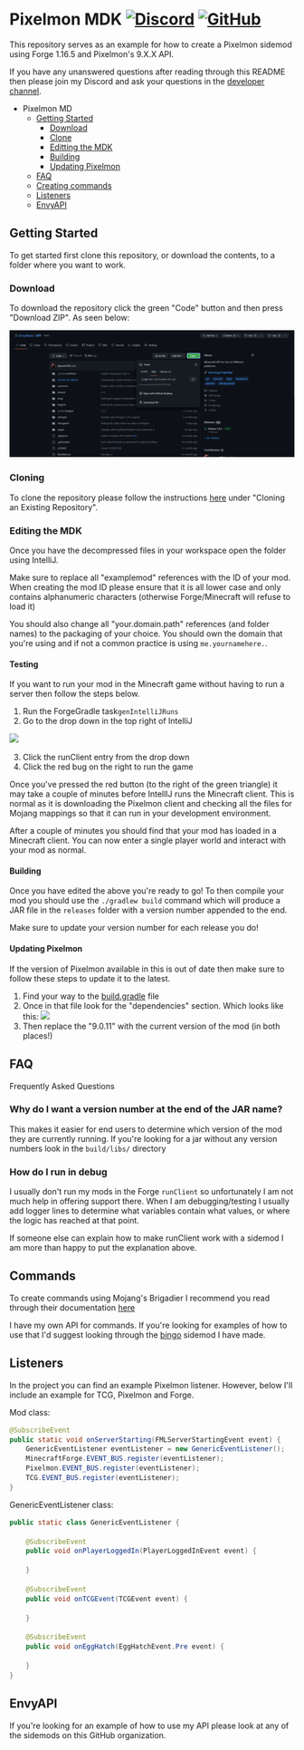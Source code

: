 # Pixelmon MDK [![Discord](https://img.shields.io/discord/831966641586831431)](https://discord.gg/7vqgtrjDGw) [![GitHub](https://img.shields.io/github/license/Pixelmon-Development/API)](https://www.gnu.org/licenses/lgpl-3.0.html)

This repository serves as an example for how to create a Pixelmon sidemod
using Forge 1.16.5 and Pixelmon's 9.X.X API.

If you have any unanswered questions after reading through this README then
please join my Discord and ask your questions in the [developer channel](https://discord.gg/7vqgtrjDGw).


<!-- TOC -->
* Pixelmon MD
  * [Getting Started](#getting-started)
    * [Download](#download)
    * [Clone](#clone)
    * [Editting the MDK](#editing-the-mdk)
    * [Building](#building)
    * [Updating Pixelmon](#updating-pixelmon)
  * [FAQ](#faq)
  * [Creating commands](#commands)
  * [Listeners](#listeners)
  * [EnvyAPI](#envyapi)
<!-- TOC -->

## Getting Started
To get started first clone this repository, or download the contents, to a 
folder where you want to work. 

### Download
To download the repository click the green "Code" button and then press "Download ZIP".
As seen below:

![img.png](img.png)

### Cloning
To clone the repository please follow the instructions [here](https://git-scm.com/book/en/v2/Git-Basics-Getting-a-Git-Repository)
under "Cloning an Existing Repository".

### Editing the MDK
Once you have the decompressed files in your workspace open the folder using IntelliJ.

Make sure to replace all "examplemod" references with the ID of your mod. When creating the mod ID please ensure
that it is all lower case and only contains alphanumeric characters (otherwise Forge/Minecraft will refuse to load it)

You should also change all "your.domain.path" references (and folder names) to the
packaging of your choice. You should own the domain that you're using and if not
a common practice is using `me.yournamehere.`.

#### Testing
If you want to run your mod in the Minecraft game without having to run a server then follow the steps below.

1. Run the ForgeGradle task`genIntelliJRuns` 
2. Go to the drop down in the top right of IntelliJ

![](https://i.gyazo.com/cef9f240a40c04f0d7ed81e1b66f4a25.png)

3. Click the runClient entry from the drop down
4. Click the red bug on the right to run the game

Once you've pressed the red button (to the right of the green triangle) it may take a couple
of minutes before IntellIJ runs the Minecraft client. This is normal as it is downloading the Pixelmon client
and checking all the files for Mojang mappings so that it can run in your development environment.

After a couple of minutes you should find that your mod has loaded in a Minecraft client. You can now
enter a single player world and interact with your mod as normal.


#### Building
Once you have edited the above you're ready to go! To then compile your mod
you should use the `./gradlew build` command which will produce a JAR file
in the `releases` folder with a version number appended to the end.

Make sure to update your version number for each release you do!

#### Updating Pixelmon
If the version of Pixelmon available in this is out of date then make sure to follow these steps to update it to the latest.

1. Find your way to the [build.gradle](build.gradle) file
2. Once in that file look for the "dependencies" section. Which looks like this:
![](https://i.gyazo.com/8243e355906e817a62347db6ef8ff712.png)
3. Then replace the "9.0.11" with the current version of the mod (in both places!)

## FAQ
Frequently Asked Questions

### Why do I want a version number at the end of the JAR name?
This makes it easier for end users to determine which version of the 
mod they are currently running. If you're looking for a jar without
any version numbers look in the `build/libs/` directory

### How do I run in debug
I usually don't run my mods in the Forge `runClient` so unfortunately I
am not much help in offering support there. When I am debugging/testing
I usually add logger lines to determine what variables contain what values,
or where the logic has reached at that point.

If someone else can explain how to make runClient work with a sidemod I am
more than happy to put the explanation above.

## Commands
To create commands using Mojang's Brigadier I recommend you read through
their documentation [here](https://github.com/Mojang/brigadier/blob/master/README.md)

I have my own API for commands. If you're looking for examples of how to 
use that I'd suggest looking through the [bingo](https://github.com/EnvyWare/ReforgedBingo) sidemod I have made.

## Listeners
In the project you can find an example Pixelmon listener. However, below I'll
include an example for TCG, Pixelmon and Forge.

Mod class:
```java
@SubscribeEvent
public static void onServerStarting(FMLServerStartingEvent event) {
    GenericEventListener eventListener = new GenericEventListener();
    MinecraftForge.EVENT_BUS.register(eventListener);
    Pixelmon.EVENT_BUS.register(eventListener);
    TCG.EVENT_BUS.register(eventListener);
}
```

GenericEventListener class:
```java
public static class GenericEventListener {
    
    @SubscribeEvent
    public void onPlayerLoggedIn(PlayerLoggedInEvent event) {
        
    }
    
    @SubscribeEvent
    public void onTCGEvent(TCGEvent event) {
        
    }
    
    @SubscribeEvent
    public void onEggHatch(EggHatchEvent.Pre event) {
        
    }
}
```

## EnvyAPI

If you're looking for an example of how to use my API please look at
any of the sidemods on this GitHub organization.